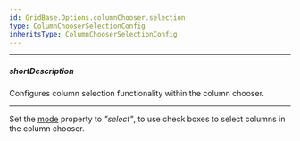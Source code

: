 ```yaml
---
id: GridBase.Options.columnChooser.selection
type: ColumnChooserSelectionConfig
inheritsType: ColumnChooserSelectionConfig
---
```

---
##### shortDescription
Configures column selection functionality within the column chooser.

---
Set the [mode](/Documentation/ApiReference/UI_Components/dx{WidgetName}/Configuration/columnChooser/#mode) property to *"select"*, to use check boxes to select columns in the column chooser. 
